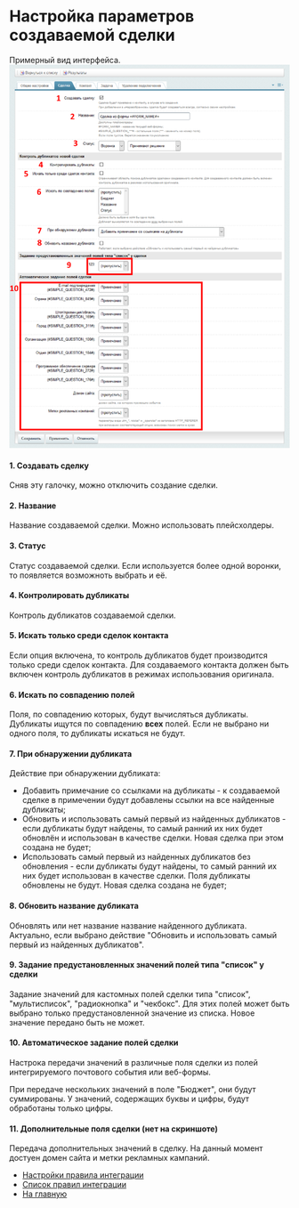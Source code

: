 # Настройка параметров создаваемой сделки

Примерный вид интерфейса.
![Общие настройки](./lead/rsl-1.png)

#### 1. Создавать сделку
Сняв эту галочку, можно отключить создание сделки.

#### 2. Название
Название создаваемой сделки. Можно использовать плейсхолдеры.

#### 3. Статус
Статус создаваемой сделки. Если используется более одной воронки, то появляется возможноть выбрать и её.

#### 4. Контролировать дубликаты
Контроль дубликатов создаваемой сделки.

#### 5. Искать только среди сделок контакта
Если опция включена, то контроль дубликатов будет производится только среди сделок контакта. Для создаваемого контакта должен быть включен контроль дубликатов в режимах использования оригинала.

#### 6. Искать по совпадению полей
Поля, по совпадению которых, будут вычисляться дубликаты. Дубликаты ищутся по совпадению <b>всех</b> полей. Если не выбрано ни одного поля, то дубликаты искаться не будут.
#### 7. При обнаружении дубликата
Действие при обнаружении дубликата:
* Добавить примечание со ссылками на дубликаты - к создаваемой сделке в примечении будут добавлены ссылки на все найденные дубликаты;
* Обновить и использовать самый первый из найденных дубликатов - если дубликаты будут найдены, то самый ранний их них будет обновлён и использован в качестве сделки. Новая сделка при этом создана не будет;
* Использовать самый первый из найденных дубликатов без обновления - если дубликаты будут найдены, то самый ранний их них будет использован в качестве сделки. Поля дубликаты обновлены не будут. Новая сделка создана не будет;

#### 8. Обновить название дубликата
Обновлять или нет название название найденного дубликата. Актуально, если выбрано действие "Обновить и использовать самый первый из найденных дубликатов".

#### 9. Задание предустановленных значений полей типа "список" у сделки
Задание значений для кастомных полей сделки типа "список", "мультисписок", "радиокнопка" и "чекбокс". Для этих полей может быть выбрано только предустановленной значение из списка. Новое значение передано быть не может.

#### 10. Автоматическое задание полей сделки
Настрока передачи значений в различные поля сделки из полей интегрируемого почтового события или веб-формы.

При передаче нескольких значений в поле "Бюджет", они будут суммированы. У значений, содержащих буквы и цифры, будут обработаны только цифры.

#### 11. Дополнительные поля сделки (нет на скриншоте)
Передача дополнительных значений в сделку. На данный момент достуен домен сайта и метки рекламных кампаний.

* [Настройки правила интеграции](../update.md)
* [Список правил интеграции](../../rules.md)
* [На главную](../../README.MD)